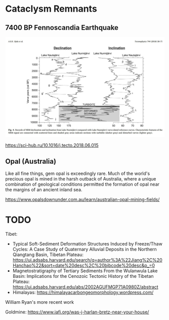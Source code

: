 # Cataclysm Remnants

## 7400 BP Fennoscandia Earthquake

![](img/fennoscandia.jpg)

https://sci-hub.ru/10.1016/j.tecto.2018.06.015

## Opal (Australia)

Like all fine things, gem opal is exceedingly rare. Much of the world's precious opal is mined in the harsh outback of Australia, where a unique combination of geological conditions permitted the formation of opal near the margins of an ancient inland sea.

https://www.opalsdownunder.com.au/learn/australian-opal-mining-fields/

# TODO

Tibet:
- Typical Soft-Sediment Deformation Structures Induced by Freeze/Thaw Cycles: A Case Study of Quaternary Alluvial Deposits in the Northern Qiangtang Basin, Tibetan Plateau: https://ui.adsabs.harvard.edu/search/q=author%3A%22Jiang%2C%20Hanchao%22&sort=date%20desc%2C%20bibcode%20desc&p_=0
- Magnetostratigraphy of Tertiary Sediments From the Wulanwula Lake Basin: Implications for the Cenozoic Tectonic History of the Tibetan Plateau: https://ui.adsabs.harvard.edu/abs/2002AGUFMGP71A0980Z/abstract
- Himalayas: https://himalayacarbongeomorphology.wordpress.com/

William Ryan's more recent work

Goldmine: https://www.iafi.org/was-j-harlan-bretz-near-your-house/